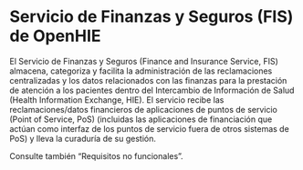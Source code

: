 # Servicio de Finanzas y Seguros (FIS) de OpenHIE

El Servicio de Finanzas y Seguros (Finance and Insurance Service, FIS) almacena, categoriza y facilita la administración de las reclamaciones centralizadas y los datos relacionados con las finanzas para la prestación de atención a los pacientes dentro del Intercambio de Información de Salud (Health Information Exchange, HIE). El servicio recibe las reclamaciones/datos financieros de aplicaciones de puntos de servicio (Point of Service, PoS) (incluidas las aplicaciones de financiación que actúan como interfaz de los puntos de servicio fuera de otros sistemas de PoS) y lleva la curaduría de su gestión.

&#x20;

Consulte también “Requisitos no funcionales”.
